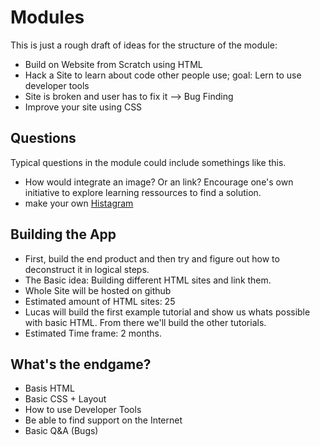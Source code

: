# Modules

This is just a rough draft of ideas for the structure of the module:

* Build on Website from Scratch using HTML
* Hack a Site to learn about code other people use; goal: Lern to use developer tools
* Site is broken and user has to fix it --> Bug Finding
* Improve your site using CSS 

## Questions

Typical questions in the module could include somethings like this.

* How would integrate an image? Or an link? Encourage one's own initiative to explore learning ressources to find a solution.
* make your own [Histagram](http://histagrams.com)

## Building the App

* First, build the end product and then try and figure out how to deconstruct it in logical steps.
* The Basic idea: Building different HTML sites and link them.
* Whole Site will be hosted on github
* Estimated amount of HTML sites: 25
* Lucas will build the first example tutorial and show us whats possible with basic HTML. From there we'll build the other tutorials.
* Estimated Time frame: 2 months. 

## What's the endgame?

* Basis HTML
* Basic CSS + Layout
* How to use Developer Tools
* Be able to find support on the Internet
* Basic Q&A (Bugs)

